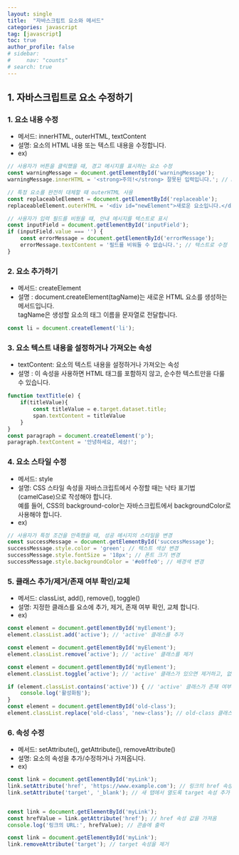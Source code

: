 ```yaml
---
layout: single
title:  "자바스크립트 요소와 메서드"
categories: javascript
tag: [javascript]
toc: true
author_profile: false
# sidebar:
#     nav: "counts"
# search: true
---
```


## 1. 자바스크립트로 요소 수정하기

### 1. 요소 내용 수정

* 메서드: innerHTML, outerHTML, textContent
* 설명: 요소의 HTML 내용 또는 텍스트 내용을 수정합니다.
* ex) 

```javascript
// 사용자가 버튼을 클릭했을 때, 경고 메시지를 표시하는 요소 수정
const warningMessage = document.getElementById('warningMessage');
warningMessage.innerHTML = '<strong>주의!</strong> 잘못된 입력입니다.'; // HTML로 수정

// 특정 요소를 완전히 대체할 때 outerHTML 사용
const replaceableElement = document.getElementById('replaceable');
replaceableElement.outerHTML = '<div id="newElement">새로운 요소입니다.</div>'; // 전체 요소를 새로운 HTML로 대체

// 사용자가 입력 필드를 비웠을 때, 안내 메시지를 텍스트로 표시
const inputField = document.getElementById('inputField');
if (inputField.value === '') {
    const errorMessage = document.getElementById('errorMessage');
    errorMessage.textContent = '필드를 비워둘 수 없습니다.'; // 텍스트로 수정
}
```
### 2. 요소 추가하기

* 메서드: createElement
* 설명 : document.createElement(tagName)는 새로운 HTML 요소를 생성하는 메서드입니다.<br>tagName은 생성할 요소의 태그 이름을 문자열로 전달합니다.

```javascript
const li = document.createElement('li');
```

### 3. 요소 텍스트 내용을 설정하거나 가져오는 속성
* textContent: 요소의 텍스트 내용을 설정하거나 가져오는 속성
* 설명 : 이 속성을 사용하면 HTML 태그를 포함하지 않고, 순수한 텍스트만을 다룰 수 있습니다.

```javascript
function textTitle(e) {
    if(titleValue){
        const titleValue = e.target.dataset.title;
        span.textContent = titleValue
    }
}
const paragraph = document.createElement('p');
paragraph.textContent = '안녕하세요, 세상!';
```

### 4. 요소 스타일 수정

* 메서드: style
* 설명: CSS 스타일 속성을 자바스크립트에서 수정할 때는 낙타 표기법(camelCase)으로 작성해야 합니다.<br> 
예를 들어, CSS의 background-color는 자바스크립트에서 backgroundColor로 사용해야 합니다.
* ex) 

```javascript
// 사용자가 특정 조건을 만족했을 때, 성공 메시지의 스타일을 변경
const successMessage = document.getElementById('successMessage');
successMessage.style.color = 'green'; // 텍스트 색상 변경
successMessage.style.fontSize = '18px'; // 폰트 크기 변경
successMessage.style.backgroundColor = '#e0ffe0'; // 배경색 변경
```
### 5. 클래스 추가/제거/존재 여부 확인/교체

* 메서드: classList, add(), remove(), toggle()
* 설명: 지정한 클래스를 요소에 추가, 제거, 존재 여부 확인, 교체 합니다.
* ex) 

```javascript
const element = document.getElementById('myElement');
element.classList.add('active'); // 'active' 클래스를 추가

const element = document.getElementById('myElement');
element.classList.remove('active'); // 'active' 클래스를 제거

const element = document.getElementById('myElement');
element.classList.toggle('active'); // 'active' 클래스가 있으면 제거하고, 없으면 추가

if (element.classList.contains('active')) { // 'active' 클래스가 존재 여부 확인
    console.log('활성화됨');
}
const element = document.getElementById('old-class');
element.classList.replace('old-class', 'new-class'); // old-class 클래스를 new-class로 교체

```
### 6. 속성 수정

* 메서드: setAttribute(), getAttribute(), removeAttribute()
* 설명: 요소의 속성을 추가/수정하거나 가져옵니다.
* ex) 

```javascript
const link = document.getElementById('myLink');
link.setAttribute('href', 'https://www.example.com'); // 링크의 href 속성을 설정
link.setAttribute('target', '_blank'); // 새 탭에서 열도록 target 속성 추가


const link = document.getElementById('myLink');
const hrefValue = link.getAttribute('href'); // href 속성 값을 가져옴
console.log('링크의 URL:', hrefValue); // 콘솔에 출력

const link = document.getElementById('myLink');
link.removeAttribute('target'); // target 속성을 제거
```
